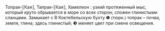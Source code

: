 ---
---

Топрак-⟦Кая⟧, Тапрак-⟦Кая⟧, Хамелеон
: узкий протяженный мыс, который круто обрывается в море со всех сторон; сложен глинистыми сланцами. Замыкает с В Коктебельскую бухту ❶ ⦅тюрк.⦆ топрак – почва, земля, глина; здесь глинистый; ❸ меняет цвет при смене освещения.
